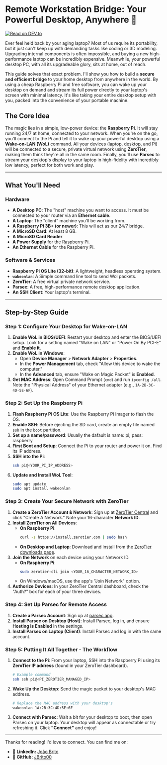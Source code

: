 # Remote Workstation Bridge: Your Powerful Desktop, Anywhere 🚀

[![Read on DEV.to](https://img.shields.io/badge/Read%20the%20full%20guide-on%20DEV.to-0A0A0A?style=for-the-badge&logo=dev.to)]([https://dev.to/your-username/your-article-slug](https://dev.to/jbrito00/remote-workstation-bridge-your-powerful-desktop-anywhere-3jg2))

Ever feel held back by your aging laptop? Most of us require its portability, but it just can't keep up with demanding tasks like coding or 3D modeling. Upgrading internal components is often impossible, and buying a new high-performance laptop can be incredibly expensive. Meanwhile, your powerful desktop PC, with all its upgradeable glory, sits at home, out of reach.

This guide solves that exact problem. I'll show you how to build a **secure and efficient bridge** to your home desktop from anywhere in the world. By using a cheap Raspberry Pi and free software, you can wake up your desktop on demand and stream its full power directly to your laptop's screen with minimal latency. It's like taking your entire desktop setup with you, packed into the convenience of your portable machine.

## The Core Idea

The magic lies in a simple, low-power device: the **Raspberry Pi**. It will stay running 24/7 at home, connected to your network. When you're on the go, you'll connect to the Pi and tell it to wake up your powerful desktop using a **Wake-on-LAN (WoL)** command. All your devices (laptop, desktop, and Pi) will be connected to a secure, private virtual network using **ZeroTier**, making them think they're all in the same room. Finally, you'll use **Parsec** to stream your desktop's display to your laptop in high-fidelity with incredibly low latency, perfect for both work and play.



***

## What You'll Need

### Hardware
* **A Desktop PC**: The "host" machine you want to access. It must be connected to your router via an **Ethernet cable**.
* **A Laptop**: The "client" machine you'll be working from.
* **A Raspberry Pi 3B+ (or newer)**: This will act as our 24/7 bridge.
* **A MicroSD Card**: At least 8 GB.
* **A MicroSD Card Reader**
* **A Power Supply** for the Raspberry Pi.
* **An Ethernet Cable** for the Raspberry Pi.

### Software & Services
* **Raspberry Pi OS Lite (32-bit)**: A lightweight, headless operating system.
* **`wakeonlan`**: A Simple command line tool to send Wol packets.
* **ZeroTier**: A free virtual private network service.
* **Parsec**: A free, high-performance remote desktop application.
* **An SSH Client**: Your laptop's terminal.

***

## Step-by-Step Guide

### Step 1: Configure Your Desktop for Wake-on-LAN

1.  **Enable WoL in BIOS/UEFI**: Restart your desktop and enter the BIOS/UEFI setup. Look for a setting named "Wake on LAN" or "Power On By PCI-E" and **Enable it**.
2.  **Enable WoL in Windows**:
    * Open **Device Manager** > **Network Adapter** > **Properties**.
    * In the **Power Management** tab, check "Allow this device to wake the computer."
    * In the **Advanced** tab, ensure "Wake on Magic Packet" is **Enabled**.
3.  **Get MAC Address**: Open Command Prompt (`cmd`) and run `ipconfig /all`. Note the "Physical Address" of your Ethernet adapter (e.g., `1A-2B-3C-4D-5E-6F`).

### Step 2: Set Up the Raspberry Pi

1.  **Flash Raspberry Pi OS Lite**: Use the Raspberry Pi Imager to flash the OS.
2.  **Enable SSH**: Before ejecting the SD card, create an empty file named `ssh` in the `boot` partition.
3.  **Set up a name/password**: Usually the dafault is name: pi; pass: raspberry 
4.  **First Boot and Setup**: Connect the Pi to your router and power it on. Find its IP address.
5.  **SSH into the Pi**:
    ```bash
    ssh pi@<YOUR_PI_IP_ADDRESS>
    ```
6.  **Update and Install WoL Tool**:
    ```bash
    sudo apt update
    sudo apt install wakeonlan
    ```

### Step 3: Create Your Secure Network with ZeroTier

1.  **Create a ZeroTier Account & Network**: Sign up at [ZeroTier Central](https://my.zerotier.com/) and click "Create A Network." Note your 16-character **Network ID**.
2.  **Install ZeroTier on All Devices**:
    * **On Raspberry Pi**:
        ```bash
        curl -s https://install.zerotier.com | sudo bash
        ```
    * **On Desktop and Laptop**: Download and install from the [ZeroTier downloads page](https://www.zerotier.com/download/).
3.  **Join the Network** on each device using your Network ID.
    * **On Raspberry Pi**:
        ```bash
        sudo zerotier-cli join <YOUR_16_CHARACTER_NETWORK_ID>
        ```
    * On Windows/macOS, use the app's "Join Network" option.
4.  **Authorize Devices**: In your ZeroTier Central dashboard, check the "Auth?" box for each of your three devices.

### Step 4: Set Up Parsec for Remote Access

1.  **Create a Parsec Account**: Sign up at [parsec.app](https://parsec.app/).
2.  **Install Parsec on Desktop (Host)**: Install Parsec, log in, and ensure **Hosting is Enabled** in the settings.
3.  **Install Parsec on Laptop (Client)**: Install Parsec and log in with the same account.

### Step 5: Putting It All Together - The Workflow

1.  **Connect to the Pi**: From your laptop, SSH into the Raspberry Pi using its **ZeroTier IP address** (found in your ZeroTier dashboard).
    ```bash
    # Example command
    ssh ssh pi@<PI_ZEROTIER_MANAGED_IP>
    ```
2.  **Wake Up the Desktop**: Send the magic packet to your desktop's MAC address.
    ```bash
    # Replace the MAC address with your desktop's
    wakeonlan 1A:2B:3C:4D:5E:6F
    ```
3.  **Connect with Parsec**: Wait a bit for your desktop to boot, then open Parsec on your laptop. Your desktop will appear as connectable or try refreshing it. Click **"Connect"** and enjoy!

---
Thanks for reading! I'd love to connect. You can find me on:

- 💼 **LinkedIn:** [João Brito](https://www.linkedin.com/in/jo%C3%A3o-brito-95228b20a/)
- 🐙 **GitHub:** [JBrito00](https://github.com/JBrito00)

